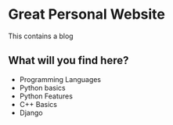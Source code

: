 # Great Personal Website
This contains a blog
## What will you find here?

- Programming Languages
- Python basics
- Python Features
- C++ Basics
- Django

